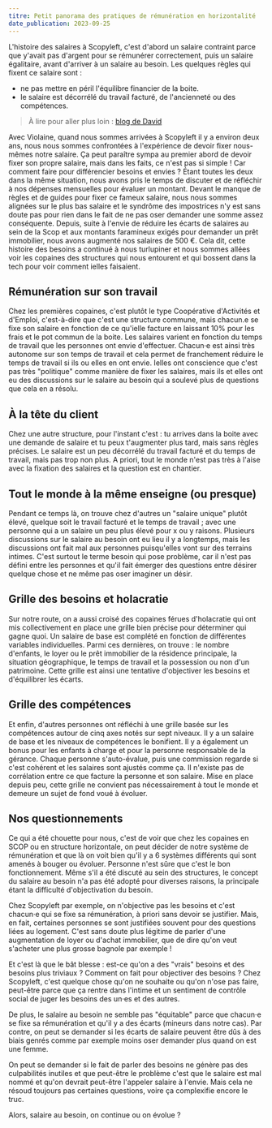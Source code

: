 ```yaml
---
titre: Petit panorama des pratiques de rémunération en horizontalité
date_publication: 2023-09-25
---
```


L'histoire des salaires à Scopyleft, c'est d'abord un salaire contraint parce que y'avait pas d'argent pour se rémunérer correctement, puis un salaire égalitaire, avant d'arriver à un salaire au besoin. Les quelques règles qui fixent ce salaire sont :
- ne pas mettre en péril l'équilibre financier de la boite.
- le salaire est décorrélé du travail facturé, de l'ancienneté ou des compétences.

> À lire pour aller plus loin : [blog de David](https://larlet.fr/david/2021/11/30/)

Avec Violaine, quand nous sommes arrivées à Scopyleft il y a environ deux ans, nous nous sommes confrontées à l'expérience de devoir fixer nous-mêmes notre salaire. Ça peut paraître sympa au premier abord de devoir fixer son propre salaire, mais dans les faits, ce n'est pas si simple ! Car comment faire pour différencier besoins et envies ? Étant toutes les deux dans la même situation, nous avons pris le temps de discuter et de réfléchir à nos dépenses mensuelles pour évaluer un montant. Devant le manque de règles et de guides pour fixer ce fameux salaire, nous nous sommes alignées sur le plus bas salaire et le syndrôme des impostrices n'y est sans doute pas pour rien dans le fait de ne pas oser demander une somme assez conséquente.
Depuis, suite à l'envie de réduire les écarts de salaires au sein de la Scop et aux montants faramineux exigés pour demander un prêt immobilier, nous avons augmenté nos salaires de 500 €.
Cela dit, cette histoire des besoins a continué à nous turlupiner et nous sommes allées voir les copaines des structures qui nous entourent et qui bossent dans la tech pour voir comment ielles faisaient.


## Rémunération sur son travail
     
Chez les premières copaines, c'est plutôt le type Coopérative d'Activités et d'Emploi, c'est-à-dire que c'est une structure commune, mais chacun.e se fixe son salaire en fonction de ce qu'ielle facture en laissant 10% pour les frais et le pot commun de la boite. Les salaires varient en fonction du temps de travail que les personnes ont envie d'effectuer. Chacun·e est ainsi très autonome sur son temps de travail et cela permet de franchement réduire le temps de travail si ils ou elles en ont envie. Ielles ont conscience que c'est pas très "politique" comme manière de fixer les salaires, mais ils et elles ont eu des discussions sur le salaire au besoin qui a soulevé plus de questions que cela en a résolu. 

## À la tête du client

Chez une autre structure, pour l'instant c'est : tu arrives dans la boite avec une demande de salaire et tu peux t'augmenter plus tard, mais sans règles précises. Le salaire est un peu décorrélé du travail facturé et du temps de travail, mais pas trop non plus. A priori, tout le monde n'est pas très à l'aise avec la fixation des salaires et la question est en chantier.


## Tout le monde à la même enseigne (ou presque)

Pendant ce temps là, on trouve chez d'autres un "salaire unique" plutôt élevé, quelque soit le travail facturé et le temps de travail ; avec une personne qui a un salaire un peu plus élevé pour x ou y raisons. 
Plusieurs discussions sur le salaire au besoin ont eu lieu il y a longtemps, mais les discussions ont fait mal aux personnes puisqu'elles vont sur des terrains intimes. C'est surtout le terme besoin qui pose problème, car il n'est pas défini entre les personnes et qu'il fait émerger des questions entre désirer quelque chose et ne même pas oser imaginer un désir.

## Grille des besoins et holacratie

Sur notre route, on a aussi croisé des copaines férues d'holacratie qui ont mis collectivement en place une grille bien précise pour déterminer qui gagne quoi. Un salaire de base est complété en fonction de différentes variables individuelles. Parmi ces dernières, on trouve : le nombre d'enfants, le loyer ou le prêt immobilier de la résidence principale, la situation géographique, le temps de travail et la possession ou non d'un patrimoine. Cette grille est ainsi une tentative d'objectiver les besoins et d'équilibrer les écarts.

## Grille des compétences

Et enfin, d'autres personnes ont réfléchi à une grille basée sur les compétences autour de cinq axes notés sur sept niveaux. Il y a un salaire de base et les niveaux de compétences le bonifient. Il y a également un bonus pour les enfants à charge et pour la personne responsable de la gérance. Chaque personne s'auto-évalue, puis une commission regarde si c'est cohérent et les salaires sont ajustés comme ça. Il n'existe pas de corrélation entre ce que facture la personne et son salaire. Mise en place depuis peu, cette grille ne convient pas nécessairement à tout le monde et demeure un sujet de fond voué à évoluer. 

## Nos questionnements

Ce qui a été chouette pour nous, c'est de voir que chez les copaines en SCOP ou en structure horizontale, on peut décider de notre système de rémunération et que là on voit bien qu'il y a 6 systèmes différents qui sont amenés à bouger ou évoluer. Personne n'est sûre que c'est le bon fonctionnement. Même s'il a été discuté au sein des structures, le concept du salaire au besoin n'a pas été adopté pour diverses raisons, la principale étant la difficulté d'objectivation du besoin.

Chez Scopyleft par exemple, on n'objective pas les besoins et c'est chacun·e qui se fixe sa rémunération, à priori sans devoir se justifier. Mais, en fait, certaines personnes se sont justifiées souvent pour des questions liées au logement. C'est sans doute plus légitime de parler d'une augmentation de loyer ou d'achat immobilier, que de dire qu'on veut s'acheter une plus grosse bagnole par exemple ! 

Et c'est là que le bât blesse : est-ce qu'on a des "vrais" besoins et des besoins plus triviaux ? Comment on fait pour objectiver des besoins ? Chez Scopyleft, c'est quelque chose qu'on ne souhaite ou qu'on n'ose pas faire, peut-être parce que ça rentre dans l'intime et un sentiment de contrôle social de juger les besoins des un·es et des autres.

De plus, le salaire au besoin ne semble pas "équitable" parce que chacun·e se fixe sa rémunération et qu'il y a des écarts (mineurs dans notre cas). Par contre, on peut se demander si les écarts de salaire peuvent être dûs à des biais genrés comme par exemple moins oser demander plus quand on est une femme.

On peut se demander si le fait de parler des besoins ne génère pas des culpabilités inutiles et que peut-être le problème c'est que le salaire est mal nommé et qu'on devrait peut-être l'appeler salaire à l'envie. Mais cela ne résoud toujours pas certaines questions, voire ça complexifie encore le truc.

Alors, salaire au besoin, on continue ou on évolue ?

